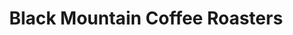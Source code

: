 ---
title: "Black Mountain Coffee Roasters"
url: /idyllwild/black-mountain-coffee-roasters/
shop: coffee
---